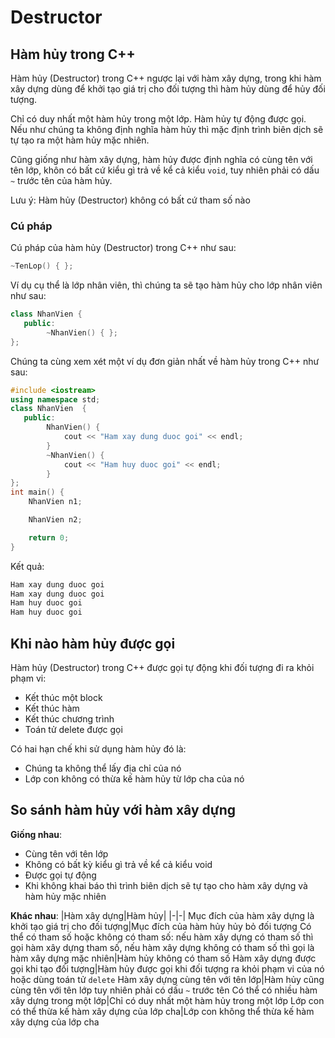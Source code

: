 # Destructor

## Hàm hủy trong C++

Hàm hủy (Destructor) trong C++ ngược lại với hàm xây dựng, trong khi hàm xây dựng dùng để khởi tạo giá trị cho đối tượng thì hàm hủy dùng để hủy đối tượng.

Chỉ có duy nhất một hàm hủy trong một lớp. Hàm hủy tự động được gọi. Nếu như chúng ta không định nghĩa hàm hủy thì mặc định trình biên dịch sẽ tự tạo ra một hàm hủy mặc nhiên.

Cũng giống như hàm xây dựng, hàm hủy được định nghĩa có cùng tên với tên lớp, khôn có bất cứ kiểu gì trả về kể cả kiểu `void`, tuy nhiên phải có dấu `~` trước tên của hàm hủy.

Lưu ý: Hàm hủy (Destructor) không có bất cứ tham số nào

### Cú pháp

Cú pháp của hàm hủy (Destructor) trong C++ như sau:

```cpp
~TenLop() { };
```

Ví dụ cụ thể là lớp nhân viên, thì chúng ta sẽ tạo hàm hủy cho lớp nhân viên như sau:

```cpp
class NhanVien {  
   public:  
        ~NhanVien() { };
};
```

Chúng ta cùng xem xét một ví dụ đơn giản nhất về hàm hủy trong C++ như sau:

```cpp
#include <iostream>  
using namespace std;  
class NhanVien  {  
   public:  
        NhanVien() {
            cout << "Ham xay dung duoc goi" << endl;
        }
        ~NhanVien() {
            cout << "Ham huy duoc goi" << endl;
        }  
};  
int main() {  
    NhanVien n1;

    NhanVien n2;

    return 0;  
}
```

Kết quả:

```cpp
Ham xay dung duoc goi
Ham xay dung duoc goi
Ham huy duoc goi
Ham huy duoc goi
```

## Khi nào hàm hủy được gọi

Hàm hủy (Destructor) trong C++ được gọi tự động khi đối tượng đi ra khỏi phạm vi:

* Kết thúc một block
* Kết thúc hàm
* Kết thúc chương trình
* Toán tử delete được gọi

Có hai hạn chế khi sử dụng hàm hủy đó là:

* Chúng ta không thể lấy địa chỉ của nó
* Lớp con không có thừa kế hàm hủy từ lớp cha của nó

## So sánh hàm hủy với hàm xây dựng

**Giống nhau**:

* Cùng tên với tên lớp
* Không có bất kỳ kiểu gì trả về kể cả kiểu void
* Được gọi tự động
* Khi không khai báo thì trình biên dịch sẽ tự tạo cho hàm xây dựng và hàm hủy mặc nhiên

**Khác nhau**:
|Hàm xây dựng|Hàm hủy|
|-|-|
Mục đích của hàm xây dựng là khởi tạo giá trị cho đối tượng|Mục đích của hàm hủy hủy bỏ đối tượng
Có thể có tham số hoặc không có tham số: nếu hàm xây dựng có tham số thì gọi hàm xây dựng tham số, nếu hàm xây dựng không có tham số thì gọi là hàm xây dựng mặc nhiên|Hàm hủy không có tham số
Hàm xây dựng được gọi khi tạo đối tượng|Hàm hủy được gọi khi đối tượng ra khỏi phạm vi của nó hoặc dùng toán tử `delete`
Hàm xây dựng cùng tên với tên lớp|Hàm hủy cũng cùng tên với tên lớp tuy nhiên phải có dấu `~` trước tên
Có thể có nhiều hàm xây dựng trong một lớp|Chỉ có duy nhất một hàm hủy trong một lớp
Lớp con có thể thừa kế hàm xây dựng của lớp cha|Lớp con không thể thừa kế hàm xây dựng của lớp cha
